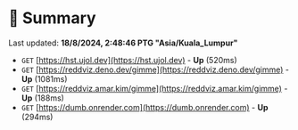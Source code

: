# 📖 Summary
Last updated: **18/8/2024, 2:48:46 PTG "Asia/Kuala_Lumpur"**

- `GET` [https://hst.ujol.dev](https://hst.ujol.dev) - **Up** (520ms)
- `GET` [https://reddviz.deno.dev/gimme](https://reddviz.deno.dev/gimme) - **Up** (1081ms)
- `GET` [https://reddviz.amar.kim/gimme](https://reddviz.amar.kim/gimme) - **Up** (188ms)
- `GET` [https://dumb.onrender.com](https://dumb.onrender.com) - **Up** (294ms)
